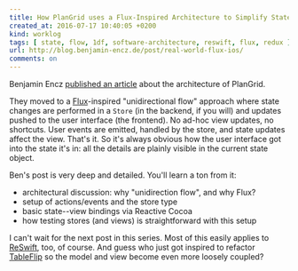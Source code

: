 ```yaml
---
title: How PlanGrid uses a Flux-Inspired Architecture to Simplify State Management
created_at: 2016-07-17 10:40:05 +0200
kind: worklog
tags: [ state, flow, 1df, software-architecture, reswift, flux, redux ]
url: http://blog.benjamin-encz.de/post/real-world-flux-ios/
comments: on
---
```


Benjamin Encz [published an article][ben] about the architecture of PlanGrid.

They moved to a [Flux][]-inspired "unidirectional flow" approach where state changes are performed in a `Store` (in the backend, if you will) and updates pushed to the user interface (the frontend). No ad-hoc view updates, no shortcuts. User events are emitted, handled by the store, and state updates affect the view. That's it. So it's always obvious how the user interface got into the state it's in: all the details are plainly visible in the current state object.

Ben's post is very deep and detailed. You'll learn a ton from it:

* architectural discussion: why "unidirection flow", and why Flux?
* setup of actions/events and the store type
* basic state--view bindings via Reactive Cocoa
* how testing stores (and views) is straightforward with this setup

I can't wait for the next post in this series. Most of this easily applies to [ReSwift](/posts/tags/reswift/), too, of course. And guess who just got inspired to refactor [TableFlip](http://tableflipapp.com/) so the model and view become even more loosely coupled?


[ben]: http://blog.benjamin-encz.de/post/real-world-flux-ios/
[flux]: https://github.com/facebook/flux
